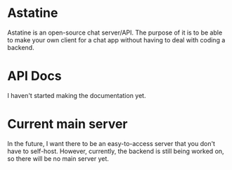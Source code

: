 # Astatine
Astatine is an open-source chat server/API. The purpose of it is to be able to make your own client for a chat app without having to deal with coding a backend.

# API Docs
I haven't started making the documentation yet.

# Current main server
In the future, I want there to be an easy-to-access server that you don't have to self-host. However, currently, the backend is still being worked on, so there will be no main server yet.
